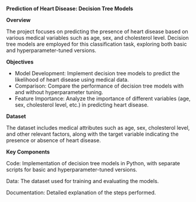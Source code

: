 **Prediction of Heart Disease: Decision Tree Models**

**Overview**

The project focuses on predicting the presence of heart disease based on various medical variables such as age, sex, and cholesterol level. Decision tree models are employed for this classification task, exploring both basic and hyperparameter-tuned versions.

**Objectives**

- Model Development: Implement decision tree models to predict the likelihood of heart disease using medical data.
- Comparison: Compare the performance of decision tree models with and without hyperparameter tuning.
- Feature Importance: Analyze the importance of different variables (age, sex, cholesterol level, etc.) in predicting heart disease.

**Dataset**

The dataset includes medical attributes such as age, sex, cholesterol level, and other relevant factors, along with the target variable indicating the presence or absence of heart disease.

**Key Components**

Code: Implementation of decision tree models in Python, with separate scripts for basic and hyperparameter-tuned versions.

Data: The dataset used for training and evaluating the models.

Documentation: Detailed explanation of the steps performed.
